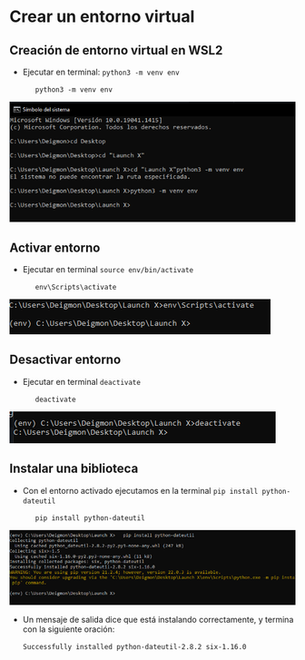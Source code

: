 # Crear un entorno virtual

## Creación de entorno virtual en WSL2

* Ejecutar en terminal: ``python3 -m venv env``

  ```
     python3 -m venv env 
  ```

![image](imagenes/CreacionDeCarpeta.PNG)

## Activar entorno

* Ejecutar en terminal ``source env/bin/activate``

  ```
     env\Scripts\activate 
  ```

![image](imagenes/ActivarEntorno.png)

## Desactivar entorno

* Ejecutar en terminal ``deactivate``

  ```
     deactivate 
  ```

![image](imagenes/Desactivar.png)

## Instalar una biblioteca

* Con el entorno activado ejecutamos en la terminal ``pip install python-dateutil``

  ```
     pip install python-dateutil
  ```

![image](imagenes/InstallBiblioteca.png)

* Un mensaje de salida dice que está instalando correctamente, y termina con la siguiente oración:

  ```
  Successfully installed python-dateutil-2.8.2 six-1.16.0
  ```

